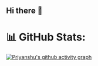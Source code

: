 ## Hi there 👋


# :bar_chart: GitHub Stats: 
[![Priyanshu's github activity graph](https://github-readme-activity-graph.vercel.app/graph?username=DIY-It-All&theme=github-compact)](https://github.com/ashutosh00710/github-readme-activity-graph)
<!--
**DIY-It-All/DIY-It-All** is a ✨ _special_ ✨ repository because its `README.md` (this file) appears on your GitHub profile.

Here are some ideas to get you started:

- 🔭 I’m currently working on ...
- 🌱 I’m currently learning ...
- 👯 I’m looking to collaborate on ...
- 🤔 I’m looking for help with ...
- 💬 Ask me about ...
- 📫 How to reach me: ...
- 😄 Pronouns: ...
- ⚡ Fun fact: ...
-->
